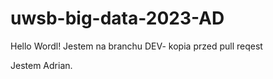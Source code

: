# uwsb-big-data-2023-AD

Hello Wordl! Jestem na branchu DEV- kopia przed pull reqest

Jestem Adrian.
